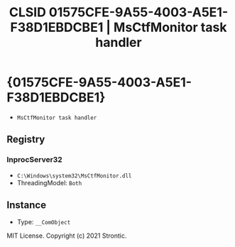 ﻿---
title: "CLSID 01575CFE-9A55-4003-A5E1-F38D1EBDCBE1 | MsCtfMonitor task handler"
excerpt: What is COM-Object CLSID 01575CFE-9A55-4003-A5E1-F38D1EBDCBE1?
---

# {01575CFE-9A55-4003-A5E1-F38D1EBDCBE1}

* `MsCtfMonitor task handler`

## Registry


### InprocServer32

* `C:\Windows\system32\MsCtfMonitor.dll`
* ThreadingModel: `Both`

## Instance

* Type: `__ComObject`

MIT License. Copyright (c) 2021 Strontic.


